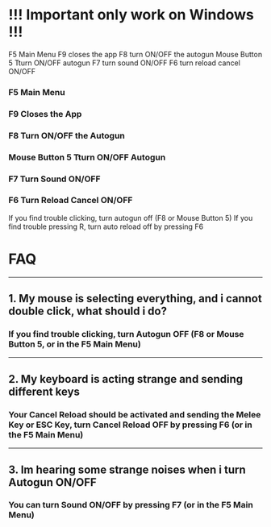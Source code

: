 # !!! Important only work on Windows !!!

F5 Main Menu
F9 closes the app
F8 turn ON/OFF the autogun
Mouse Button 5 Tturn ON/OFF autogun
F7 turn sound ON/OFF
F6 turn reload cancel ON/OFF
### F5 Main Menu
### F9 Closes the App
### F8 Turn ON/OFF the Autogun
### Mouse Button 5 Tturn ON/OFF Autogun
### F7 Turn Sound ON/OFF
### F6 Turn Reload Cancel ON/OFF

If you find trouble clicking, turn autogun off (F8 or Mouse Button 5)
If you find trouble pressing R, turn auto reload off by pressing F6
# FAQ 
_____

## 1. My mouse is selecting everything, and i cannot double click, what should i do?

### If you find trouble clicking, turn Autogun OFF (F8 or Mouse Button 5, or in the F5 Main Menu)

_____

## 2. My keyboard is acting strange and sending different keys

### Your Cancel Reload should be activated and sending the Melee Key or ESC Key, turn Cancel Reload OFF by pressing F6 (or in the F5 Main Menu)

_____

## 3. Im hearing some strange noises when i turn Autogun ON/OFF

### You can turn Sound ON/OFF by pressing F7 (or in the F5 Main Menu)
